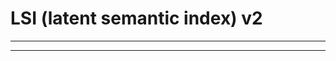# LSI (latent semantic index) v2

--------------------------------



--------------------------------

